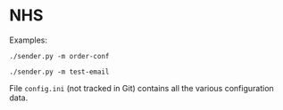 NHS
===

Examples:

`./sender.py -m order-conf`

`./sender.py -m test-email`

File `config.ini` (not tracked in Git) contains all the various configuration data.
